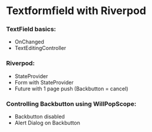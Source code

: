 # Textformfield with Riverpod

### TextField basics:
- OnChanged
- TextEditingController
### Riverpod:
- StateProvider
- Form with StateProvider
- Future with 1 page push (Backbutton = cancel)
### Controlling Backbutton using WillPopScope:
- Backbutton disabled
- Alert Dialog on Backbutton
